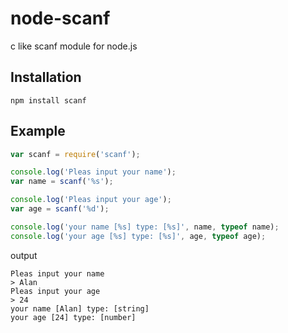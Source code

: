 # node-scanf
c like scanf module for node.js

## Installation
```
npm install scanf
```

## Example

```javascript
var scanf = require('scanf');

console.log('Pleas input your name');
var name = scanf('%s');

console.log('Pleas input your age');
var age = scanf('%d');

console.log('your name [%s] type: [%s]', name, typeof name);
console.log('your age [%s] type: [%s]', age, typeof age);
```


output


```
Pleas input your name
> Alan
Pleas input your age
> 24
your name [Alan] type: [string]
your age [24] type: [number]
```
